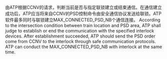 ﻿
由ATP根据CCNV的请求，判断当前是否与指定联锁建立或结束通信。在通信建立成功后，ATP应当将来自CCNV的PSD控制命令由安全通信协议发送给联锁。ATP软件最多同时与联锁建立MAX_CONNECTED_PSD_NB个通信连接。
According to the intersection condition between train location and PSD area, ATP shall judge to establish or end the communication with the specified interlock devices. After establishment succeeded, ATP should send the PSD order come from CCNV to the interlock through safe communication protocols. ATP can conduct the MAX_CONNECTED_PSD_NB with interlock at the same time.
